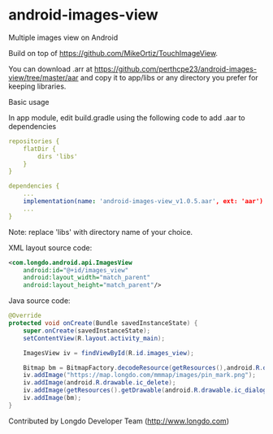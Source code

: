 # android-images-view
Multiple images view on Android

Build on top of https://github.com/MikeOrtiz/TouchImageView.

You can download .arr at https://github.com/perthcpe23/android-images-view/tree/master/aar and copy it to app/libs or any directory you prefer for keeping libraries.

Basic usage<br/>

In app module, edit build.gradle using the following code to add .aar to dependencies
````yaml
repositories {
    flatDir {
        dirs 'libs'
    }
}

dependencies {
    ...
    implementation(name: 'android-images-view_v1.0.5.aar', ext: 'aar')
    ...
}
````
Note: replace 'libs' with directory name of your choice.

XML layout source code:
````xml
<com.longdo.android.api.ImagesView
    android:id="@+id/images_view"
    android:layout_width="match_parent"
    android:layout_height="match_parent"/>
````

Java source code:
````java
@Override
protected void onCreate(Bundle savedInstanceState) {
    super.onCreate(savedInstanceState);
    setContentView(R.layout.activity_main);

    ImagesView iv = findViewById(R.id.images_view);

    Bitmap bm = BitmapFactory.decodeResource(getResources(),android.R.drawable.ic_lock_silent_mode);
    iv.addImage("https://map.longdo.com/mmmap/images/pin_mark.png");
    iv.addImage(android.R.drawable.ic_delete);
    iv.addImage(getResources().getDrawable(android.R.drawable.ic_dialog_alert));
    iv.addImage(bm);
}
````

Contributed by Longdo Developer Team (http://www.longdo.com)
